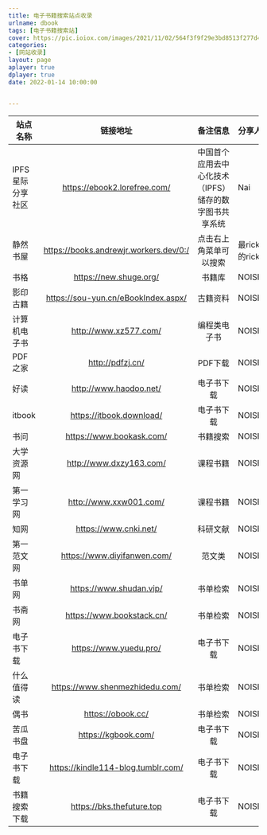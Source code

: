 ```yaml
---
title: 电子书籍搜索站点收录
urlname: dbook
tags: [电子书籍搜索站]
cover: https://pic.ioiox.com/images/2021/11/02/564f3f9f29e3bd8513f277d45bfd4e38.jpg
categories:
- [网站收录]
layout: page
aplayer: true
dplayer: true
date: 2022-01-14 10:00:00


---
```




| 站点名称         |                链接地址                |                        备注信息                        | 分享人       |
| ---------------- | :------------------------------------: | :----------------------------------------------------: | ------------ |
| IPFS星际分享社区 |      https://ebook2.lorefree.com/      | 中国首个应用去中心化技术（IPFS）储存的数字图书共享系统 | Nai          |
| 静然书屋         | https://books.andrewjr.workers.dev/0:/ |                 点击右上角菜单可以搜索                 | 最rick的rick |
| 书格             |         https://new.shuge.org/         |                         书籍库                         | NOISE        |
| 影印古籍         |  https://sou-yun.cn/eBookIndex.aspx/   |                        古籍资料                        | NOISE        |
| 计算机电子书     |         http://www.xz577.com/          |                      编程类电子书                      | NOISE        |
| PDF之家          |            http://pdfzj.cn/            |                        PDF下载                         | NOISE        |
| 好读             |         http://www.haodoo.net/         |                       电子书下载                       | NOISE        |
| itbook           |        https://itbook.download/        |                       电子书下载                       | NOISE        |
| 书问             |        https://www.bookask.com/        |                        书籍搜索                        | NOISE        |
| 大学资源网       |        http://www.dxzy163.com/         |                        课程书籍                        | NOISE        |
| 第一学习网       |         http://www.xxw001.com/         |                        课程书籍                        | NOISE        |
| 知网             |         https://www.cnki.net/          |                        科研文献                        | NOISE        |
| 第一范文网       |      https://www.diyifanwen.com/       |                         范文类                         | NOISE        |
| 书单网           |        https://www.shudan.vip/         |                        书单检索                        | NOISE        |
| 书斋网           |       https://www.bookstack.cn/        |                        书单检索                        | NOISE        |
| 电子书下载       |         https://www.yuedu.pro/         |                       电子书下载                       | NOISE        |
| 什么值得读       |     https://www.shenmezhidedu.com/     |                        书单检索                        | NOISE        |
| 偶书             |           https://obook.cc/            |                        书单检索                        | NOISE        |
| 苦瓜书盘         |          https://kgbook.com/           |                       电子书下载                       | NOISE        |
| 电子书下载       |   https://kindle114-blog.tumblr.com/   |                       电子书下载                       | NOISE        |
| 书籍搜索下载     |       https://bks.thefuture.top        |                       电子书下载                       | NOISE        |